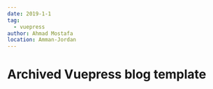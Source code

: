 ```yaml
---
date: 2019-1-1
tag:
  - vuepress
author: Ahmad Mostafa
location: Amman-Jordan
---
```


# Archived Vuepress blog template
